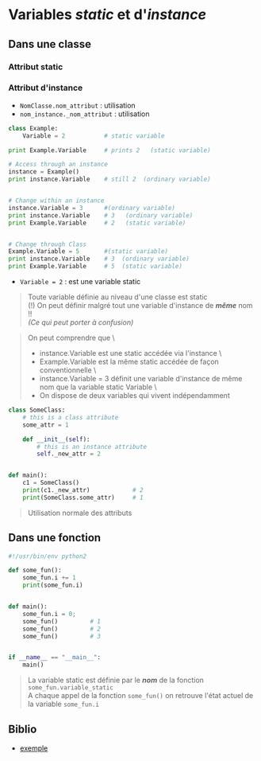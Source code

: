 # Variables _static_ et d'_instance_

## Dans une classe

### Attribut static

### Attribut d'instance

- `NomClasse.nom_attribut` : utilisation
- `nom_instance._nom_attribut` : utilisation

```python
class Example:
    Variable = 2           # static variable

print Example.Variable     # prints 2   (static variable)

# Access through an instance
instance = Example()
print instance.Variable    # still 2  (ordinary variable)


# Change within an instance 
instance.Variable = 3      #(ordinary variable)
print instance.Variable    # 3   (ordinary variable)
print Example.Variable     # 2   (static variable)


# Change through Class 
Example.Variable = 5       #(static variable)
print instance.Variable    # 3  (ordinary variable)
print Example.Variable     # 5  (static variable)
```
- `Variable = 2` : est une variable static

> Toute variable définie au niveau d'une classe est static \
> (!) On peut définir malgré tout une variable d'instance de ***même*** nom !! \
> _(Ce qui peut porter à confusion)_

> On peut comprendre que \
> -  instance.Variable est une static accédée via l'instance \
> -  Example.Variable est la même static accédée de façon conventionnelle \
> -  instance.Variable = 3 définit une variable d'instance de même nom que la variable static Variable \
> -  On dispose de deux variables qui vivent indépendamment

```python
class SomeClass:
    # this is a class attribute
    some_attr = 1

    def __init__(self):
        # this is an instance attribute
        self._new_attr = 2


def main():
    c1 = SomeClass()
    print(c1._new_attr)            # 2
    print(SomeClass.some_attr)     # 1
```
> Utilisation normale des attributs

## Dans une fonction
```python
#!/usr/bin/env python2

def some_fun():
    some_fun.i += 1
    print(some_fun.i)


def main():
    some_fun.i = 0;
    some_fun()         # 1
    some_fun()         # 2
    some_fun()         # 3


if __name__ == "__main__":
    main()
```
> La variable static est définie par le ***nom*** de la fonction `some_fun.variable_static` \
> A chaque appel de la fonction `some_fun()` on retrouve l'état actuel de la variable `some_fun.i`

## Biblio
- [exemple](https://stackoverflow.com/questions/27481116/how-to-declare-a-static-attribute-in-python)
